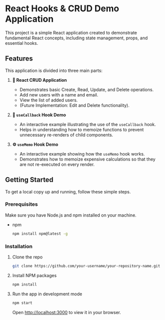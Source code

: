 # React Hooks & CRUD Demo Application

This project is a simple React application created to demonstrate fundamental React concepts, including state management, props, and essential hooks.

## Features

This application is divided into three main parts:

1.  **📝 React CRUD Application**

      * Demonstrates basic Create, Read, Update, and Delete operations.
      * Add new users with a name and email.
      * View the list of added users.
      * (Future Implementation: Edit and Delete functionality).

2.  **🔄 `useCallback` Hook Demo**

      * An interactive example illustrating the use of the `useCallback` hook.
      * Helps in understanding how to memoize functions to prevent unnecessary re-renders of child components.

3.  **⚙️ `useMemo` Hook Demo**

      * An interactive example showing how the `useMemo` hook works.
      * Demonstrates how to memoize expensive calculations so that they are not re-executed on every render.

## Getting Started

To get a local copy up and running, follow these simple steps.

### Prerequisites

Make sure you have Node.js and npm installed on your machine.

  * npm
    ```sh
    npm install npm@latest -g
    ```

### Installation

1.  Clone the repo
    ```sh
    git clone https://github.com/your-username/your-repository-name.git
    ```
2.  Install NPM packages
    ```sh
    npm install
    ```
3.  Run the app in development mode
    ```sh
    npm start
    ```
    Open [http://localhost:3000](https://www.google.com/search?q=http://localhost:3000) to view it in your browser.
